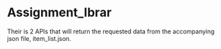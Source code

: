 # Assignment_Ibrar
Their  is 2 APIs that will return the requested data from the accompanying json file, item_list.json.
